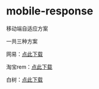 # mobile-response

移动端自适应方案

一共三种方案

网易：[点此下载](https://github.com/zk-/mobile-response/archive/wangyi-1.0.0.zip)

淘宝rem：[点此下载](https://github.com/zk-/mobile-response/archive/rem-1.0.0.zip)

白树：[点此下载](https://github.com/zk-/mobile-response/archive/pe-1.0.0.zip)